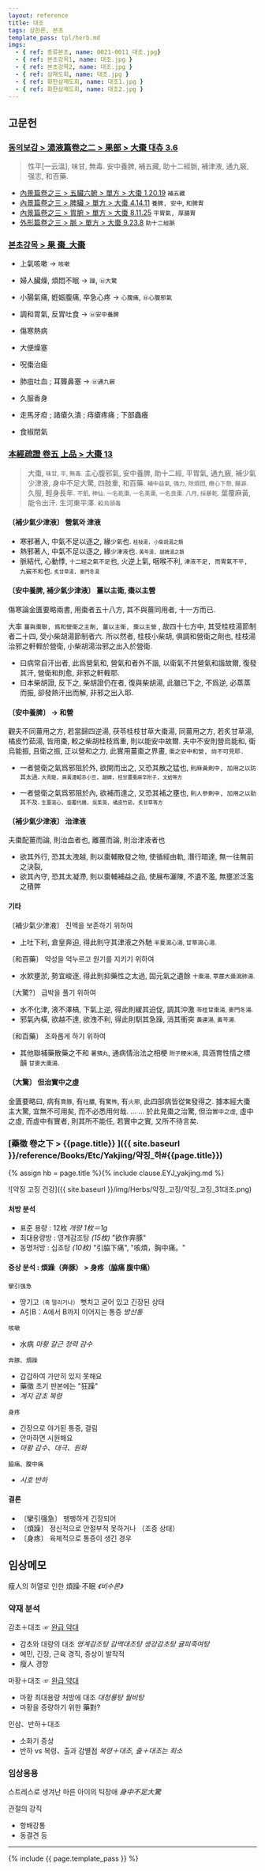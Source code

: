 ```yaml
---
layout: reference
title: 대조
tags: 상한론, 본초
template_pass: tpl/herb.md
imgs:
  - { ref: 증류본초, name: 0021-0011_대조.jpg}
  - { ref: 본초강목1, name: 대조.jpg }
  - { ref: 본초강목2, name: 대조.jpg }
  - { ref: 삼재도회, name: 대조.jpg }
  - { ref: 화한삼재도회, name: 대조1.jpg }
  - { ref: 화한삼재도회, name: 대조2.jpg }
---
```


## 고문헌

### [동의보감 > 湯液篇卷之二 > 果部 >  大棗 대츄 3.6](https://mediclassics.kr/books/8/volume/21/#content_569)

> 性平[一云溫], 味甘, 無毒. 安中養脾, 補五藏, 助十二經脈, 補津液, 通九竅, 强志, 和百藥.

* [內景篇卷之三 > 五臟六腑 > 單方 >  大棗 1.20.19](https://mediclassics.kr/books/8/volume/3/#content_88)  `補五藏`
* [內景篇卷之三 > 脾臟 > 單方 >  大棗 4.14.11](https://mediclassics.kr/books/8/volume/3/#content_413)	`養脾, 安中`, `和脾胃`
* [內景篇卷之三 > 胃腑 > 單方 >  大棗 8.11.25](https://mediclassics.kr/books/8/volume/3/#content_824)	`平胃氣, 厚腸胃`
* [外形篇卷之三 > 脈 > 單方 >  大棗 9.23.8](https://mediclassics.kr/books/8/volume/7/#content_1721)	`助十二經脈`

### [본초강목 > 果 棗_大棗]()

* 上氣咳嗽 → `咳嗽`
* 婦人臟燥, 煩悶不眠 → `躁`, `㉥大驚`
* 小腸氣痛, 姙娠腹痛, 卒急心疼 → `心腹痛`, `㉥心腹邪氣`

* 調和胃氣, 反胃吐食 → `㉥安中養脾`
* 傷寒熱病
* 大便燥塞
* 呪棗治瘧
* 肺疽吐血 ; 耳聾鼻塞 → `㉥通九竅`
* 久服香身
* 走馬牙疳 ; 諸瘡久潰 ; 痔瘡疼痛 ; 下部蟲癢
* 食椒閉氣

### [本經疏證 卷五 上品 > 大棗 13](https://mediclassics.kr/books/154/volume/5/#content_68)

> 大棗, <small>味甘, 平, 無毒.</small> 主心腹邪氣, 安中養脾, 助十二經, 平胃氣, 通九竅, 補少氣少津液, 身中不足大驚, 四肢重, 和百藥. <small>補中益氣, 强力, 除煩悶, 療心下懸, 腸澼.</small>
> 久服, 輕身長年. <small>不飢, 神仙. 一名乾棗, 一名美棗, 一名良棗. 八月, 採暴乾.</small> 葉覆麻黃, 能令出汗. 生河東平澤. <small>殺烏頭毒</small>

#### 〔補少氣少津液〕 營氣와 津液

* 寒邪著人, 中氣不足以逐之, 緣`少氣`也. <small>`桂枝湯, 小柴胡湯之類`</small>
* 熱邪著人, 中氣不足以逐之, 緣`少津液`也. <small>`黃芩湯, 越婢湯之類`</small>
* 脈結代, 心動悸, `十二經之氣不足`也, 火逆上氣, 咽喉不利, `津液不足, 而胃氣不平, 九竅不和`也. <small>`炙甘草湯, 麥門冬湯` </small>

#### 〔安中養脾, 補少氣少津液〕 薑以主衛, 棗以主營

傷寒論金匱要略兩書, 用棗者五十八方, 其不與薑同用者, 十一方而已.

大率 `薑與棗聯, 爲和營衛之主劑, 薑以主衛, 棗以主營` , 故四十七方中, 其受桂枝湯節制者二十四, 受小柴胡湯節制者六. 所以然者, 桂枝小柴胡, 俱調和營衛之劑也, 桂枝湯治邪之軒輊於營衛, 小柴胡湯治邪之出入於營衛.

* 曰病常自汗出者, 此爲營氣和, 營氣和者外不諧, 以衛氣不共營氣和諧故爾, 復發其汗, 營衛和則愈, 非邪之軒輊耶.
* 曰本柴胡證, 反下之, 柴胡證仍在者, 復與柴胡湯, 此雖已下之, 不爲逆, 必蒸蒸而振, 卻發熱汗出而解, 非邪之出入耶.

#### 〔安中養脾〕 → 和營

觀夫不同薑用之方, 若當歸四逆湯, 茯苓桂枝甘草大棗湯, 同薑用之方, 若炙甘草湯, 橘皮竹茹湯, 皆用棗, 較之柴胡桂枝爲重, 則以能安中故爾. 夫中不安則營烏能和, 衛烏能振, 且衛之振, 正以營和之力, 此實用薑棗之界畫, `棗之安中和營, 尙不可見耶.`

* 一者營衛之氣爲邪阻於外, 欲開而出之, 又恐其散之猛也, `則麻黃劑中, 加用之以防其太過`. <small>`大靑龍, 麻黃連軺赤小豆, 越婢, 桂甘薑棗麻辛附子, 文蛤等方`</small>

* 一者營衛之氣爲邪阻於內, 欲補而達之, 又恐其補之壅也, `則人參劑中, 加用之以助其不及`. <small>`生薑瀉心, 旋覆代赭, 吳茱萸, 橘皮竹茹, 炙甘草等方`</small>


#### 〔補少氣少津液〕 治津液

夫棗配薑而論, 則治血者也, 離薑而論, 則治津液者也

* 欲其外行, 恐其太洩越, 則以棗輔散發之物, 使循經由軌, 潛行暗達, 無一往無前之決裂,
* 欲其內守, 恐其太凝滯, 則以棗輔補益之品, 使展布灑陳, 不遺不濫, 無壅淤泛濫之積弊

#### 기타

〔補少氣少津液〕 진액을 보존하기 위하여

* 上吐下利, 倉皇奔迫, 得此則守其津液之外馳 <small>半夏瀉心湯, 甘草瀉心湯.</small>

〔和百藥〕 약성을 억누르고 원기를 지키기 위하여

* 水飮壅淤, 勢宜峻逐, 得此則抑藥性之太過, 固元氣之遺餘 <small>十棗湯, 葶藶大棗瀉肺湯. </small>

〔大驚?〕 급박을 풀기 위하여

* 水不化津, 液不澤槁, 下氣上逆, 得此則緩其迫促, 調其沖激 <small>苓桂甘棗湯, 麥門冬湯. </small>
* 邪氣內橫, 欲越不達, 欲洩不利, 得此則馴其急躁, 消其衝突 <small>黃連湯, 黃芩湯. </small>

〔和百藥〕  조화롭게 하기 위하여

* 其他聯補藥散藥之不和 <small>薯蕷丸</small>, 通病情治法之相梗 <small>附子粳米湯</small>, 具涵育性情之標韻 <small>甘麥大棗湯</small>.

#### 〔大驚〕 但治實中之虛

金匱要略曰, 病有`賁豚`, 有`吐膿`, 有`驚怖`, 有`火邪`, 此四部病皆從`驚`發得之. 據本經大棗主大驚, 宜無不可用矣, 而不必悉用何哉. ... ... 於此見棗之治驚, 但治`實中之虛`, 虛中之虛, 而虛中有實者, 則其所不能任, 若實中之實, 又所不待言矣.


### [藥徵 卷之下 > {{page.title}} ]({{ site.baseurl }}/reference/Books/Etc/Yakjing/약징_하#{{page.title}})

{% assign hb = page.title %}{% include clause.EYJ_yakjing.md %}

![약징 고징 건강]({{ site.baseurl }}/img/Herbs/약징_고징/약징_고징_31대조.png)


#### 처방 분석

* 표준 용량 : 12枚 _개량 1枚＝1g_
* 최대용량방 : 영계감조탕 _(15枚)_ "欲作奔豚"
* 동명처방 : 십조탕 _(10枚)_ "引脇下痛", "咳煩，胸中痛。"

#### 증상 분석 : 煩躁（奔豚） > 身疼（脇痛 腹中痛）

`攣引强急`
* 땅기고<small>（혹 떨리거나）</small> 뻣치고 굳어 있고 긴장된 상태
* A引B：A에서 B까지 이어지는 통증 _방산통_

`咳嗽`
* 水病 _마황_ _갈근_ _정력_ _감수_

`奔豚、煩躁`
* 갑갑하여 가만히 있지 못해요
* 藥徵 초기 판본에는 "狂躁"
* _계지_ _감초_ _복령_

`身疼`
* 긴장으로 야기된 통증, 결림
* 안마하면 시원해요
* _마황_ _감수、대극、원화_

`脇痛、腹中痛`
* _시호_ _반하_


#### 결론

* 〔攣引强急〕 팽팽하게 긴장되어
* 〔煩躁〕 정신적으로 안절부적 못하거나 （조증 상태）
* 〔身疼〕 육체적으로 통증이 생긴 경우





## 임상메모

瘦人의 허열로 인한 煩躁·不眠 _《비수론》_

### 약재 분석

감초＋대조 ☞ [완급 약대]({{site.baseurl}}/lecture/2018/03/약대_완급)
* 감초와 대량의 대조 _영계감조탕_ _감맥대조탕_ _생강감초탕_ _귤피죽여탕_
* 예민, 긴장, 근육 경직, 증상이 발작적
* 瘦人 경향

마황＋대조 ☞ [완급 약대]({{site.baseurl}}/lecture/2018/03/약대_완급)
* 마황 최대용량 처방에 대조 _대청룡탕_ _월비탕_
* 마황을 증량하기 위한 藥對?

인삼、반하＋대조
* 소화기 증상
* 반하 vs 복령、출과 감별점 _복령＋대조, 출＋대조는 희소_

### 임상응용

스트레스로 생겨난 마른 아이의 틱장애 _身中不足大驚_

관절의 강직
* 항배강통
* 동결견 등

***

{% include {{ page.template_pass }} %}
